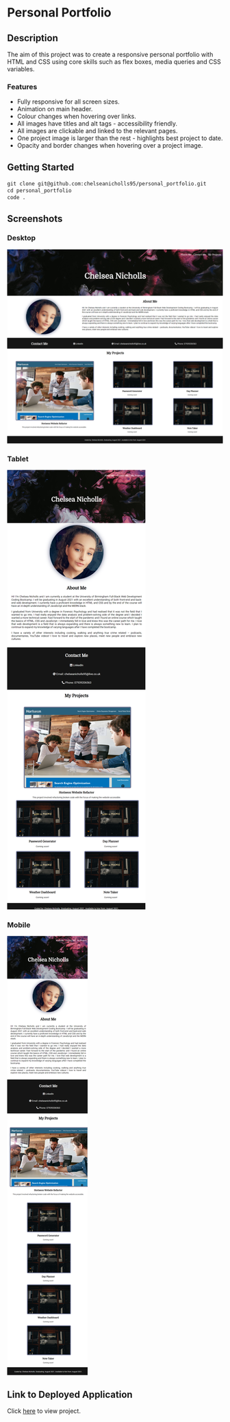 # Personal Portfolio

## Description

The aim of this project was to create a responsive personal portfolio with HTML and CSS using core skills such as flex boxes, media queries and CSS variables.

### Features

- Fully responsive for all screen sizes.
- Animation on main header.
- Colour changes when hovering over links.
- All images have titles and alt tags - accessibility friendly.
- All images are clickable and linked to the relevant pages.
- One project image is larger than the rest - highlights best project to date.
- Opacity and border changes when hovering over a project image.

## Getting Started

```
git clone git@github.com:chelseanicholls95/personal_portfolio.git
cd personal_portfolio
code .
```

## Screenshots

### Desktop

![desktop screenshot](assets/screenshot/desktop.png)

### Tablet

![tablet screenshot](assets/screenshot/tablet.png)

### Mobile

![mobile screenshot](assets/screenshot/mobile.png)

## Link to Deployed Application

Click [here](https://chelseanicholls95.github.io/personal_portfolio/) to view project.
